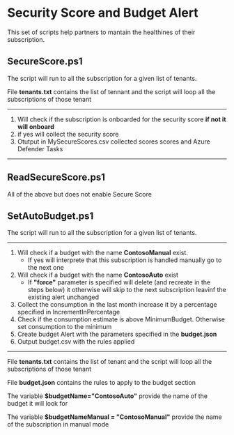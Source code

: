 # Security Score and Budget Alert

This set of scripts help partners to mantain the healthines of their subscription.

## SecureScore.ps1

The script will run to all the subscription  for a given list of tenants.

File **tenants.txt** contains the list of tennant and the script will loop all the subscriptions of those tenant
______
1. Will check if the subscription is onboarded for the security score **if not it will onboard**
2. if yes will collect the security score
3. Otutput in MySecureScores.csv collected scores scores and Azure Defender Tasks
______
## ReadSecureScore.ps1

All of the above but does not enable Secure Score

## SetAutoBudget.ps1

The script will run to all the subscription for a given list of tenants.

____
1. Will check if a budget with the name **ContosoManual** exist. 
   - If yes will interprete that this subscription is handled manually go to the next one
2. Will check if a budget with the name **ContosoAuto** exist
   - If **"force"** parameter is specified will delete (and recreate in the steps below) it otherwise will skip to the next subscription leavinf the existing alert unchanged
3. Collect the consumption in the last month increase it by a percentage specified in IncrementInPercentage
4. Check if the consumption estimate is above MinimumBudget. Otherwise set consumption to the minimum
5. Create budget Alert with the parameters specified in the **budget.json**
6. Output budget.csv with the rules applied
_____

File **tenants.txt** contains the list of tenant and the script will loop all the subscriptions of those tenant

File **budget.json** contains the rules to apply to the budget section

The variable **$budgetName="ContosoAuto"** provide the name of the budget it will look for

The variable **$budgetNameManual = "ContosoManual"** provide the name of the subscription in manual mode
